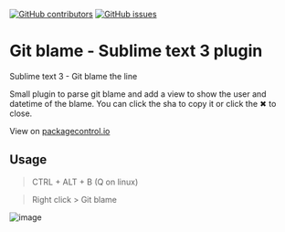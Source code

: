 [![GitHub contributors](https://img.shields.io/github/contributors/psykzz/st3-gitblame.svg)](https://github.com/psykzz/st3-gitblame/graphs/contributors)
[![GitHub issues](https://img.shields.io/github/issues/psykzz/st3-gitblame.svg)](https://github.com/psykzz/st3-gitblame/issues)


# Git blame - Sublime text 3 plugin 
Sublime text 3 - Git blame the line

Small plugin to parse git blame and add a view to show the user and datetime of the blame. You can click the sha to copy it or click the ✖ to close.

View on [packagecontrol.io](https://packagecontrol.io/packages/Git%20blame)


## Usage

 > CTRL + ALT + B (Q on linux)
 
 > Right click > Git blame
 
 ![image](https://user-images.githubusercontent.com/2543659/28410198-331b1ec8-6d3d-11e7-9ac1-57d43fb6ab60.png)
